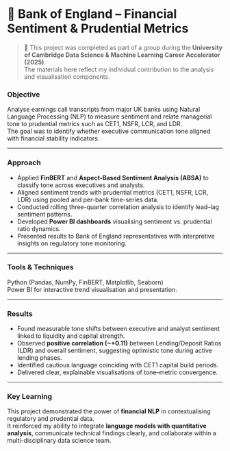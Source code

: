 # 🏦 Bank of England – Financial Sentiment & Prudential Metrics

> 🧩 This project was completed as part of a group during the **University of Cambridge Data Science & Machine Learning Career Accelerator (2025)**.  
> The materials here reflect my individual contribution to the analysis and visualisation components.

### Objective
Analyse earnings call transcripts from major UK banks using Natural Language Processing (NLP) to measure sentiment and relate managerial tone to prudential metrics such as CET1, NSFR, LCR, and LDR.  
The goal was to identify whether executive communication tone aligned with financial stability indicators.

---

### Approach
- Applied **FinBERT** and **Aspect-Based Sentiment Analysis (ABSA)** to classify tone across executives and analysts.  
- Aligned sentiment trends with prudential metrics (CET1, NSFR, LCR, LDR) using pooled and per-bank time-series data.  
- Conducted rolling three-quarter correlation analysis to identify lead–lag sentiment patterns.  
- Developed **Power BI dashboards** visualising sentiment vs. prudential ratio dynamics.  
- Presented results to Bank of England representatives with interpretive insights on regulatory tone monitoring.

---

### Tools & Techniques
Python (Pandas, NumPy, FinBERT, Matplotlib, Seaborn)  
Power BI for interactive trend visualisation and presentation.

---

### Results
- Found measurable tone shifts between executive and analyst sentiment linked to liquidity and capital strength.  
- Observed **positive correlation (~+0.11)** between Lending/Deposit Ratios (LDR) and overall sentiment, suggesting optimistic tone during active lending phases.  
- Identified cautious language coinciding with CET1 capital build periods.  
- Delivered clear, explainable visualisations of tone–metric convergence.

---

### Key Learning
This project demonstrated the power of **financial NLP** in contextualising regulatory and prudential data.  
It reinforced my ability to integrate **language models with quantitative analysis**, communicate technical findings clearly, and collaborate within a multi-disciplinary data science team.
